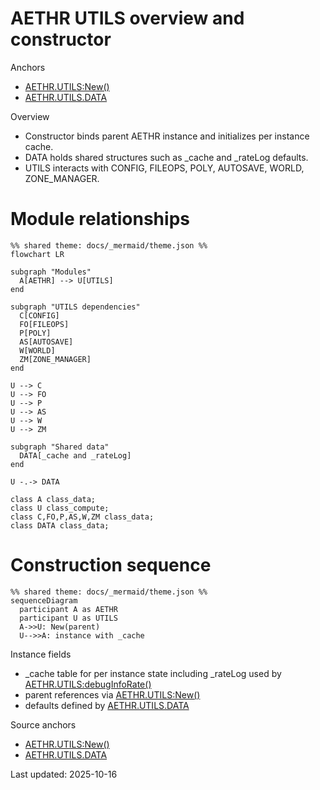 # AETHR UTILS overview and constructor

Anchors
- [AETHR.UTILS:New()](../../dev/UTILS.lua:27)
- [AETHR.UTILS.DATA](../../dev/UTILS.lua:14)

Overview
- Constructor binds parent AETHR instance and initializes per instance cache.
- DATA holds shared structures such as _cache and _rateLog defaults.
- UTILS interacts with CONFIG, FILEOPS, POLY, AUTOSAVE, WORLD, ZONE_MANAGER.

# Module relationships
```mermaid
%% shared theme: docs/_mermaid/theme.json %%
flowchart LR

subgraph "Modules"
  A[AETHR] --> U[UTILS]
end

subgraph "UTILS dependencies"
  C[CONFIG]
  FO[FILEOPS]
  P[POLY]
  AS[AUTOSAVE]
  W[WORLD]
  ZM[ZONE_MANAGER]
end

U --> C
U --> FO
U --> P
U --> AS
U --> W
U --> ZM

subgraph "Shared data"
  DATA[_cache and _rateLog]
end

U -.-> DATA

class A class_data;
class U class_compute;
class C,FO,P,AS,W,ZM class_data;
class DATA class_data;
```

# Construction sequence
```mermaid
%% shared theme: docs/_mermaid/theme.json %%
sequenceDiagram
  participant A as AETHR
  participant U as UTILS
  A->>U: New(parent)
  U-->>A: instance with _cache
```

Instance fields
- _cache table for per instance state including _rateLog used by [AETHR.UTILS:debugInfoRate()](../../dev/UTILS.lua:101)
- parent references via [AETHR.UTILS:New()](../../dev/UTILS.lua:27)
- defaults defined by [AETHR.UTILS.DATA](../../dev/UTILS.lua:14)

Source anchors
- [AETHR.UTILS:New()](../../dev/UTILS.lua:27)
- [AETHR.UTILS.DATA](../../dev/UTILS.lua:14)

Last updated: 2025-10-16